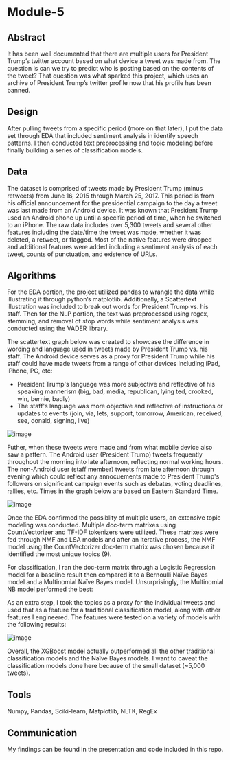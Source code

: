 # Module-5

## Abstract
It has been well documented that there are multiple users for President Trump’s twitter account based on what device a tweet was made from. The question is can we try to predict who is posting based on the contents of the tweet? That question was what sparked this project, which uses an archive of President Trump’s twitter profile now that his profile has been banned. 

## Design
After pulling tweets from a specific period (more on that later), I put the data set through EDA that included sentiment analysis in identify speech patterns. I then conducted text preprocessing and topic modeling before finally building a series of classification models.

## Data
The dataset is comprised of tweets made by President Trump (minus retweets) from June 16, 2015 through March 25, 2017. This period is from his official announcement for the presidential campaign to the day a tweet was last made from an Android device. It was known that President Trump used an Android phone up until a specific period of time, when he switched to an iPhone. The raw data includes over 5,300 tweets and several other features including the date/time the tweet was made, whether it was deleted, a retweet, or flagged. Most of the native features were dropped and additional features were added including a sentiment analysis of each tweet, counts of punctuation, and existence of URLs. 

## Algorithms
For the EDA portion, the project utilized pandas to wrangle the data while illustrating it through python’s matplotlib. Additionally, a Scattertext illustration was included to break out words for President Trump vs. his staff. Then for the NLP portion, the text was preprocessed using regex, stemming, and removal of stop words while sentiment analysis was conducted using the VADER library. 

The scattertext graph below was created to showcase the difference in wording and language used in tweets made by President Trump vs. his staff. The Android device serves as a proxy for President Trump while his staff could have made tweets from a range of other devices including iPad, iPhone, PC, etc: 
* President Trump's language was more subjective and reflective of his speaking mannerism (big, bad, media, republican, lying ted, crooked, win, bernie, badly) 
* The staff's language was more objective and reflective of instructions or updates to events (join, via, lets, support, tomorrow, American, received, see, donald, signing, live) 

![image](https://user-images.githubusercontent.com/77559909/236008046-6afa2202-fe82-47f6-b243-da36b8f605b3.png)

Futher, when these tweets were made and from what mobile device also saw a pattern. The Android user (President Trump) tweets frequently throughout the morning into late afternoon, reflecting normal working hours. The non-Android user (staff member) tweets from late afternoon through evening which could reflect any annocuements made to President Trump's followers on significant campaign events such as debates, voting deadlines, rallies, etc. Times in the graph below are based on Eastern Standard Time. 

![image](https://user-images.githubusercontent.com/77559909/236009215-343b55c3-f3ec-4a8f-89b9-0a844f2dfa41.png)

Once the EDA confirmed the possiblity of multiple users, an extensive topic modeling was conducted. Multiple doc-term matrixes using CountVectorizer and TF-IDF tokenizers were utilized. These matrixes were fed through NMF and LSA models and after an iterative process, the NMF model using the CountVectorizer doc-term matrix was chosen because it identified the most unique topics (9). 

For classification, I ran the doc-term matrix through a Logistic Regression model for a baseline result then compared it to a Bernoulli Naïve Bayes model and a Multinomial Naïve Bayes model. Unsurprisingly, the Multinomial NB model performed the best:
 
As an extra step, I took the topics as a proxy for the individual tweets and used that as a feature for a traditional classification model, along with other features I engineered. The features were tested on a variety of models with the following results:

![image](https://user-images.githubusercontent.com/77559909/165991807-95927b4c-ca02-4254-9556-4a9679204b77.png)
 
Overall, the XGBoost model actually outperformed all the other traditional classification models and the Naïve Bayes models. I want to caveat the classification models done here because of the small dataset (~5,000 tweets). 

## Tools
Numpy, Pandas, Sciki-learn, Matplotlib, NLTK, RegEx

## Communication
My findings can be found in the presentation and code included in this repo. 

